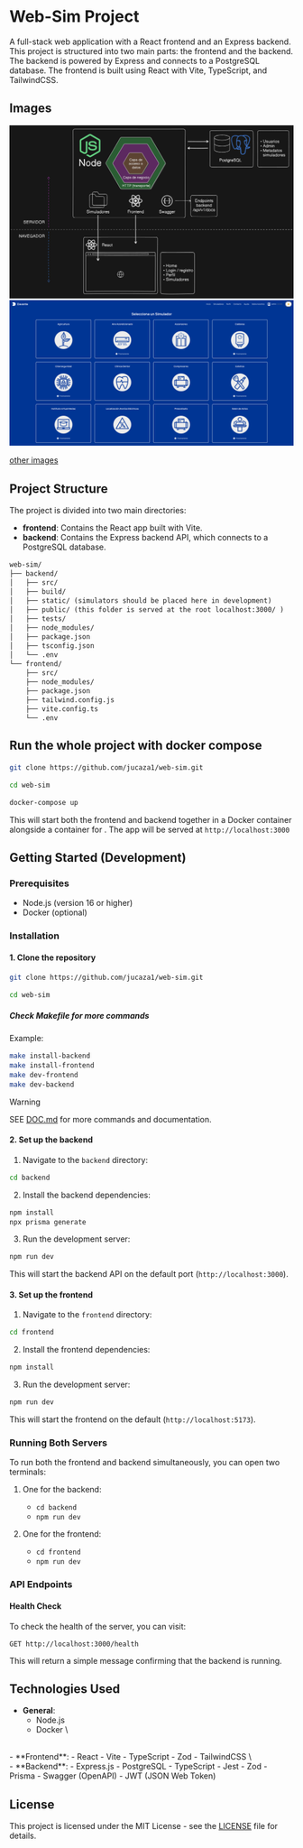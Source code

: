 # Web-Sim Project

A full-stack web application with a React frontend and an Express backend. This project is structured into two main parts: the frontend and the backend. The backend is powered by Express and connects to a PostgreSQL database. The frontend is built using React with Vite, TypeScript, and TailwindCSS.

## Images
![Architecture Diagram](img/Selection_018.png)
![Gallery](img/Selection_019.png)

[other images](img/)

## Project Structure

The project is divided into two main directories:

- **frontend**: Contains the React app built with Vite.
- **backend**: Contains the Express backend API, which connects to a PostgreSQL database.

```
web-sim/
├── backend/
│   ├── src/
│   ├── build/
│   ├── static/ (simulators should be placed here in development)
│   ├── public/ (this folder is served at the root localhost:3000/ )
│   ├── tests/
│   ├── node_modules/
│   ├── package.json
│   ├── tsconfig.json
│   └── .env
└── frontend/
    ├── src/
    ├── node_modules/
    ├── package.json
    ├── tailwind.config.js
    ├── vite.config.ts
    └── .env
```

## Run the whole project with docker compose
```bash
git clone https://github.com/jucaza1/web-sim.git
```

```bash
cd web-sim
```

```bash
docker-compose up
```
This will start both the frontend and backend together in a Docker container alongside a container for . The
app will be served at `http://localhost:3000`

## Getting Started (Development)

### Prerequisites

- Node.js (version 16 or higher)
- Docker (optional)

### Installation

#### 1. Clone the repository

```bash
git clone https://github.com/jucaza1/web-sim.git
```

```bash
cd web-sim
```
##### Check Makefile for more commands
Example:
```bash
make install-backend
make install-frontend
make dev-frontend
make dev-backend
```

> [!WARNING]
> SEE [DOC.md](DOC.md) for more commands and documentation.

#### 2. Set up the backend

1. Navigate to the `backend` directory:

```bash
cd backend
```

2. Install the backend dependencies:

```bash
npm install
npx prisma generate
```

3. Run the development server:

```bash
npm run dev
```

This will start the backend API on the default port (`http://localhost:3000`).

#### 3. Set up the frontend

1. Navigate to the `frontend` directory:

```bash
cd frontend
```

2. Install the frontend dependencies:

```bash
npm install
```

3. Run the development server:

```bash
npm run dev
```

This will start the frontend on the default (`http://localhost:5173`).

### Running Both Servers

To run both the frontend and backend simultaneously, you can open two terminals:

1. One for the backend:
   - `cd backend`
   - `npm run dev`

2. One for the frontend:
   - `cd frontend`
   - `npm run dev`

### API Endpoints

#### Health Check

To check the health of the server, you can visit:

```http
GET http://localhost:3000/health
```

This will return a simple message confirming that the backend is running.



## Technologies Used
- **General**:
  - Node.js
  - Docker \
<br>
- **Frontend**:
  - React
  - Vite
  - TypeScript
  - Zod
  - TailwindCSS \
<br>
- **Backend**:
  - Express.js
  - PostgreSQL
  - TypeScript
  - Jest
  - Zod
  - Prisma
  - Swagger (OpenAPI)
  - JWT (JSON Web Token)


## License

This project is licensed under the MIT License - see the [LICENSE](LICENSE) file for details.
